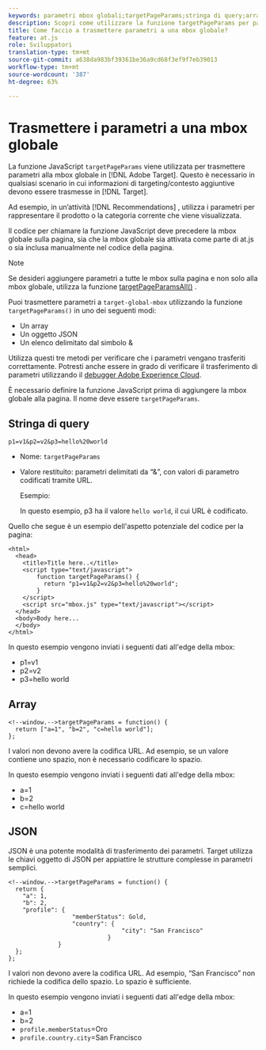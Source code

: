 ```yaml
---
keywords: parametri mbox globali;targetPageParams;stringa di query;array;json;dtm;Dynamic Tag Management
description: Scopri come utilizzare la funzione targetPageParams per passare ulteriori informazioni di targeting o contesto alla mbox globale di Adobe Target.
title: Come faccio a trasmettere parametri a una mbox globale?
feature: at.js
role: Sviluppatori
translation-type: tm+mt
source-git-commit: a638da983bf39361be36a9cd68f3ef9f7eb39013
workflow-type: tm+mt
source-wordcount: '387'
ht-degree: 63%

---
```



# Trasmettere i parametri a una mbox globale

La funzione JavaScript `targetPageParams` viene utilizzata per trasmettere parametri alla mbox globale in [!DNL Adobe Target]. Questo è necessario in qualsiasi scenario in cui informazioni di targeting/contesto aggiuntive devono essere trasmesse in [!DNL Target].

Ad esempio, in un’attività [!DNL Recommendations] , utilizza i parametri per rappresentare il prodotto o la categoria corrente che viene visualizzata.

Il codice per chiamare la funzione JavaScript deve precedere la mbox globale sulla pagina, sia che la mbox globale sia attivata come parte di at.js o sia inclusa manualmente nel codice della pagina.

>[!NOTE]
>
>Se desideri aggiungere parametri a tutte le mbox sulla pagina e non solo alla mbox globale, utilizza la funzione [targetPageParamsAll()](/help/c-implementing-target/c-implementing-target-for-client-side-web/targetpageparamsall.md) .

Puoi trasmettere parametri a `target-global-mbox` utilizzando la funzione `targetPageParams()` in uno dei seguenti modi:

* Un array
* Un oggetto JSON
* Un elenco delimitato dal simbolo &amp;

Utilizza questi tre metodi per verificare che i parametri vengano trasferiti correttamente. Potresti anche essere in grado di verificare il trasferimento di parametri utilizzando il [debugger Adobe Experience Cloud](https://experienceleague.adobe.com/docs/debugger/using/experience-cloud-debugger.html).

È necessario definire la funzione JavaScript prima di aggiungere la mbox globale alla pagina. Il nome deve essere `targetPageParams`.

## Stringa di query

```
p1=v1&p2=v2&p3=hello%20world
```

* Nome: `targetPageParams`
* Valore restituito: parametri delimitati da “&amp;”, con valori di parametro codificati tramite URL.

   Esempio:

   In questo esempio, p3 ha il valore `hello world`, il cui URL è codificato.

Quello che segue è un esempio dell&#39;aspetto potenziale del codice per la pagina:

```
<html> 
  <head> 
    <title>Title here..</title> 
    <script type="text/javascript"> 
        function targetPageParams() { 
          return "p1=v1&p2=v2&p3=hello%20world";
        } 
    </script> 
    <script src="mbox.js" type="text/javascript"></script> 
  </head> 
  <body>Body here... 
  </body> 
</html>
```

In questo esempio vengono inviati i seguenti dati all&#39;edge della mbox:

* p1=v1
* p2=v2
* p3=hello world

## Array

```
<!--window.-->targetPageParams = function() { 
  return ["a=1", "b=2", "c=hello world"]; 
}; 
```

I valori non devono avere la codifica URL. Ad esempio, se un valore contiene uno spazio, non è necessario codificare lo spazio.

In questo esempio vengono inviati i seguenti dati all&#39;edge della mbox:

* a=1
* b=2
* c=hello world

## JSON

JSON è una potente modalità di trasferimento dei parametri. Target utilizza le chiavi oggetto di JSON per appiattire le strutture complesse in parametri semplici.

```
<!--window.-->targetPageParams = function() { 
  return { 
    "a": 1, 
    "b": 2, 
    "profile": { 
                  "memberStatus": Gold, 
                  "country": { 
                                "city": "San Francisco" 
                            } 
              } 
  }; 
}; 
```

I valori non devono avere la codifica URL. Ad esempio, “San Francisco” non richiede la codifica dello spazio. Lo spazio è sufficiente.

In questo esempio vengono inviati i seguenti dati all&#39;edge della mbox:

* a=1
* b=2
* `profile.memberStatus`=Oro
* `profile.country.city`=San Francisco